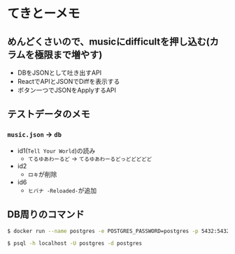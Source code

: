 # てきとーメモ

## めんどくさいので、musicにdifficultを押し込む(カラムを極限まで増やす)

- DBをJSONとして吐き出すAPI
- ReactでAPIとJSONでDiffを表示する
- ボタン一つでJSONをApplyするAPI

## テストデータのメモ

### `music.json` → `db`

- id1(`Tell Your World`)の読み
  - `てるゆあわーるど` → `てるゆあわーるどっどどどどど`
- id2
  - `ロキ`が削除
- id6
  - `ヒバナ -Reloaded-`が追加

## DB周りのコマンド

```bash
$ docker run --name postgres -e POSTGRES_PASSWORD=postgres -p 5432:5432 -v $(pwd)/data:/var/lib/postgresql/data -d postgres:15.2-bullseye

$ psql -h localhost -U postgres -d postgres
```